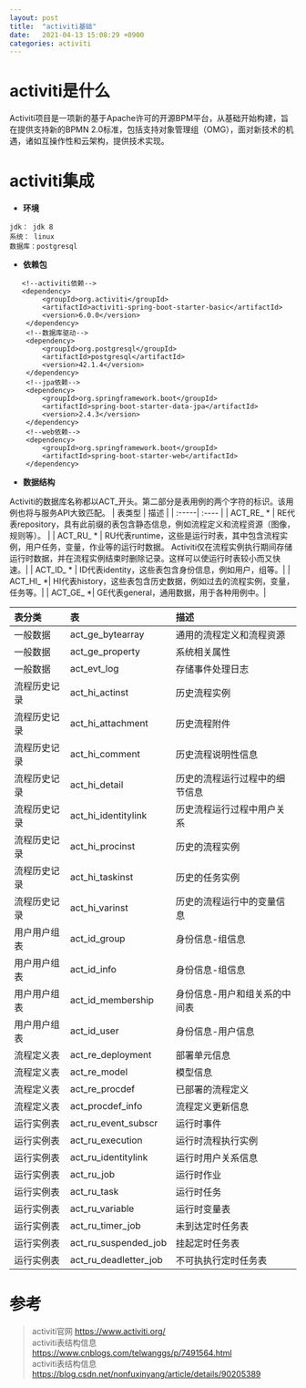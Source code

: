 ```yaml
---
layout: post
title:  "activiti基础"
date:   2021-04-13 15:08:29 +0900
categories: activiti
---
```


# activiti是什么
Activiti项目是一项新的基于Apache许可的开源BPM平台，从基础开始构建，旨在提供支持新的BPMN 2.0标准，包括支持对象管理组（OMG），面对新技术的机遇，诸如互操作性和云架构，提供技术实现。

# activiti集成
- **环境**
```
jdk： jdk 8
系统： linux
数据库：postgresql 

```

- **依赖包**
```
   <!--activiti依赖-->
   <dependency>
        <groupId>org.activiti</groupId>
        <artifactId>activiti-spring-boot-starter-basic</artifactId>
        <version>6.0.0</version>
    </dependency>
    <!--数据库驱动-->
    <dependency>
        <groupId>org.postgresql</groupId>
        <artifactId>postgresql</artifactId>
        <version>42.1.4</version>
    </dependency>
    <!--jpa依赖-->
    <dependency>
        <groupId>org.springframework.boot</groupId>
        <artifactId>spring-boot-starter-data-jpa</artifactId>
        <version>2.4.3</version>
    </dependency>
    <!--web依赖-->
    <dependency>
        <groupId>org.springframework.boot</groupId>
        <artifactId>spring-boot-starter-web</artifactId>
    </dependency>
```

- **数据结构**

Activiti的数据库名称都以ACT_开头。第二部分是表用例的两个字符的标识。该用例也将与服务API大致匹配。
 | 表类型 | 描述 | 
 | :-----| :---- |
| ACT_RE_ * | RE代表repository，具有此前缀的表包含静态信息，例如流程定义和流程资源（图像，规则等）。  |
| ACT_RU_ * | RU代表runtime，这些是运行时表，其中包含流程实例，用户任务，变量，作业等的运行时数据。 Activiti仅在流程实例执行期间存储运行时数据，并在流程实例结束时删除记录。这样可以使运行时表较小而又快速。| 
| ACT_ID_ * | ID代表identity，这些表包含身份信息，例如用户，组等。|
| ACT_HI_ *| HI代表history，这些表包含历史数据，例如过去的流程实例，变量，任务等。|
| ACT_GE_ *| GE代表general，通用数据，用于各种用例中。|


|表分类 | 表 | 描述 | 
| :----- | :-----| :---- |
|一般数据 |act_ge_bytearray| 通用的流程定义和流程资源  |
|一般数据 |act_ge_property| 系统相关属性  |
|一般数据 |act_evt_log| 存储事件处理日志 |
|流程历史记录 |act_hi_actinst| 历史流程实例 |
|流程历史记录 |act_hi_attachment| 历史流程附件 |
|流程历史记录 |act_hi_comment| 历史流程说明性信息 | 
|流程历史记录 |act_hi_detail| 历史的流程运行过程中的细节信息 | 
|流程历史记录 |act_hi_identitylink| 历史流程运行过程中用户关系 | 
|流程历史记录 |act_hi_procinst| 历史的流程实例 | 
|流程历史记录 |act_hi_taskinst| 历史的任务实例 | 
|流程历史记录 |act_hi_varinst| 历史的流程运行中的变量信息 | 
|用户用户组表 |act_id_group| 身份信息-组信息 | 
|用户用户组表 |act_id_info| 身份信息-组信息 | 
|用户用户组表|act_id_membership| 身份信息-用户和组关系的中间表 | 
|用户用户组表 |act_id_user| 身份信息-用户信息| 
|流程定义表 |act_re_deployment|部署单元信息 | 
|流程定义表 |act_re_model|模型信息| 
|流程定义表 |act_re_procdef|已部署的流程定义 |
|流程定义表 |act_procdef_info| 流程定义更新信息|  
|运行实例表 |act_ru_event_subscr|运行时事件 | 
|运行实例表 |act_ru_execution|运行时流程执行实例 | 
|运行实例表 |act_ru_identitylink|运行时用户关系信息 | 
|运行实例表 |act_ru_job|运行时作业 |
|运行实例表 |act_ru_task|运行时任务 | 
|运行实例表 |act_ru_variable|运行时变量表 |
|运行实例表 |act_ru_timer_job|未到达定时任务表| 
|运行实例表 |act_ru_suspended_job| 挂起定时任务表 | 
|运行实例表 |act_ru_deadletter_job| 不可执执行定时任务表 | 


# 参考
> activiti官网 https://www.activiti.org/  
> activiti表结构信息 https://www.cnblogs.com/telwanggs/p/7491564.html  
> activiti表结构信息 https://blog.csdn.net/nonfuxinyang/article/details/90205389
